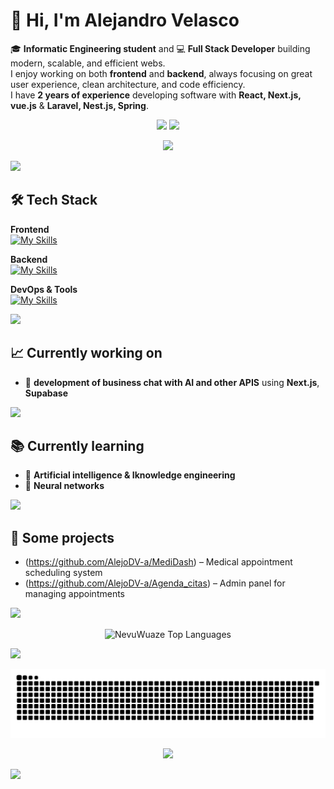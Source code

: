 # 👋 Hi, I'm Alejandro Velasco  

🎓 **Informatic Engineering student** and 💻 **Full Stack Developer**  building modern, scalable, and efficient webs.  
I enjoy working on both **frontend** and **backend**, always focusing on great user experience, clean architecture, and code efficiency.  
I have **2 years of experience** developing software with **React, Next.js, vue.js** &  **Laravel, Nest.js, Spring**.  
  <p align="center">
  <a href="https://dalexdev.online"><img src="https://img.shields.io/badge/🌐%20Portfolio-000000?style=for-the-badge&logo=vercel&logoColor=black" /></a>
  <a href="mailto:alejandrovdv489@gmail.com"><img src="https://img.shields.io/badge/📧%20Email-0E8AAA?style=for-the-badge&logo=gmail&logoColor=red" /></a>
</p>
<p align="center">
  <a href="https://github.com/DenverCoder1/readme-typing-svg">
    <img src="https://readme-typing-svg.herokuapp.com?font=Fira+Code&color=cyan&size=25&center=true&vCenter=true&width=600&height=100&lines=Full+Stack+Developer;Informatic+Engineering+Student">
  </a>
</p>

<img src="https://user-images.githubusercontent.com/73097560/115834477-dbab4500-a447-11eb-908a-139a6edaec5c.gif">

## 🛠️ Tech Stack  

 **Frontend**  
 [![My Skills](https://skillicons.dev/icons?i=js,ts,html,css,react,nextjs,angular,vue,tailwind,sass)](https://skillicons.dev)

**Backend**  
[![My Skills](https://skillicons.dev/icons?i=nodejs,express,java,php,python,laravel,fastapi,prisma,postgres,mysql,firebase,azure)](https://skillicons.dev)

**DevOps & Tools**  
[![My Skills](https://skillicons.dev/icons?i=docker,git,github,postman,tensorflow,grafana,aws)](https://skillicons.dev)



<img src="https://user-images.githubusercontent.com/73097560/115834477-dbab4500-a447-11eb-908a-139a6edaec5c.gif">

## 📈 Currently working on  
- 🤖 **development of business chat with AI and other APIS** using **Next.js**, **Supabase**  

<img src="https://user-images.githubusercontent.com/73097560/115834477-dbab4500-a447-11eb-908a-139a6edaec5c.gif">

## 📚 Currently learning  
- 🧩 **Artificial intelligence & Iknowledge engineering**  
- 🔗 **Neural networks**  

<img src="https://user-images.githubusercontent.com/73097560/115834477-dbab4500-a447-11eb-908a-139a6edaec5c.gif">

## 🧰 Some projects  

- (https://github.com/AlejoDV-a/MediDash) – Medical appointment scheduling system  
- (https://github.com/AlejoDV-a/Agenda_citas) – Admin panel for managing appointments  

<img src="https://user-images.githubusercontent.com/73097560/115834477-dbab4500-a447-11eb-908a-139a6edaec5c.gif">

<p align="center" style="margin-top: 15px;">
  
<img src="https://github-readme-stats.vercel.app/api/top-langs?username=AlejandroVelascoDev&langs_count=1000000000000&show_icons=true&locale=en&layout=compact&theme=algolia&text_color=efefef&bg_color=24292e" width="30%" alt="NevuWuaze Top Languages">

</p>

<img src="https://user-images.githubusercontent.com/73097560/115834477-dbab4500-a447-11eb-908a-139a6edaec5c.gif">

<p align="center">
  <img src="https://github.com/StefanosSt/StefanosSt/blob/main/github-user-contribution.svg" alt="snake">
</p>
<p align="center">
  <img src="https://capsule-render.vercel.app/api?type=waving&color=0:000000,100:434343&height=120&section=footer"/>
</p>

<img src="https://user-images.githubusercontent.com/73097560/115834477-dbab4500-a447-11eb-908a-139a6edaec5c.gif">
